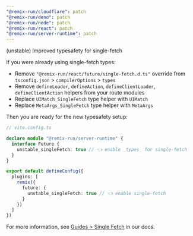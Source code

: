 ```yaml
---
"@remix-run/cloudflare": patch
"@remix-run/deno": patch
"@remix-run/node": patch
"@remix-run/react": patch
"@remix-run/server-runtime": patch
---
```


(unstable) Improved typesafety for single-fetch

If you were already using single-fetch types:

- Remove `"@remix-run/react/future/single-fetch.d.ts"` override from `tsconfig.json` > `compilerOptions` > `types`
- Remove `defineLoader`, `defineAction`, `defineClientLoader`, `defineClientAction` helpers from your route modules
- Replace `UIMatch_SingleFetch` type helper with `UIMatch`
- Replace `MetaArgs_SingleFetch` type helper with `MetaArgs`

Then you are ready for the new typesafety setup:

```ts
// vite.config.ts

declare module "@remix-run/server-runtime" {
  interface Future {
    unstable_singleFetch: true // 👈 enable _types_ for single-fetch
  }
}

export default defineConfig({
  plugins: [
    remix({
      future: {
        unstable_singleFetch: true // 👈 enable single-fetch
      }
    })
  ]
})
```

For more information, see [Guides > Single Fetch](https://remix.run/docs/en/dev/guides/single-fetch) in our docs.
